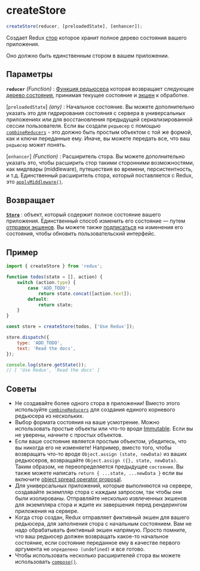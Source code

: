 # createStore

```js
createStore(reducer, [preloadedState], [enhancer]);
```

Создает Redux [стор](Store.md) которое хранит полное дерево состояния вашего приложения.

Оно должно быть единственным стором в вашем приложении.

## Параметры

**`reducer`** _(Function)_
: [Функция редьюсера](../Glossary.md#reducer) которая возвращает следующее [дерево состояния](../Glossary.md#state), принимая текущее состояние и [экшен](../Glossary.md#action) к обработке.

[`preloadedState`] _(any)_
: Начальное состояние. Вы можете дополнительно указать это для гидрирования состояния с сервера в универсальных приложениях или для восстановления предыдущей сериализированной сессии пользователя. Если вы создали `редьюсер` с помощью [`combineReducers`](combineReducers.md) - это должно быть простым объектом с той же формой, как и ключи переданные ему. Иначе, вы можете передать все, что ваш `редьюсер` может понять.

[`enhancer`] _(Function)_
: Расширитель стора. Вы можете дополнительно указать это, чтобы расширить стор такими сторонними возможностями, как мидлвары (middleware), путешествия во времени, персистентность, и т.д. Единственный расширитель стора, который поставляется с Redux, это [`applyMiddleware()`](applyMiddleware.md).

## Возвращает

**[`Store`](Store.md)**
: объект, который содержит полное состояние вашего приложения. Единственный способ изменить его состояние — путем [отправки экшенов](Store.md#dispatch). Вы можете также [подписаться](Store.md#subscribe) на изменения его состояния, чтобы обновить пользовательский интерфейс.

## Пример

```js
import { createStore } from 'redux';

function todos(state = [], action) {
    switch (action.type) {
        case 'ADD_TODO':
            return state.concat([action.text]);
        default:
            return state;
    }
}

const store = createStore(todos, ['Use Redux']);

store.dispatch({
    type: 'ADD_TODO',
    text: 'Read the docs',
});

console.log(store.getState());
// [ 'Use Redux', 'Read the docs' ]
```

## Советы

-   Не создавайте более одного стора в приложении! Вместо этого используйте [`combineReducers`](combineReducers.md) для создания единого корневого редьюсера из нескольких.
-   Выбор формата состояния на ваше усмотрение. Можно использовать простые объекты или что-то вроде [Immutable](https://immutable-js.github.io/immutable-js/). Если вы не уверены, начните с простых объектов.
-   Если ваше состояние является простым объектом, убедитесь, что вы никогда его не изменяете! Например, вместо того, чтобы возвращать что-то вроде `Object.assign (state, newData)` из ваших редьюсеров, возвращайте `Object.assign ({}, state, newData)`. Таким образом, не переопределяется предыдущее `состояние`. Вы также можете написать `return { ...state, ...newData }` если вы включите [object spread operator proposal](../recipes/UsingObjectSpreadOperator.md).
-   Для универсальных приложений, которые выполняются на сервере, создавайте экземпляр стора с каждым запросом, так чтобы они были изолированы. Отправляйте несколько извлеченных экшенов для экземпляра стора и ждите их завершения перед рендерингом приложения на сервере.
-   Когда стор создан, Redux отправляет фиктивный экшен для вашего редьюсера, для заполнения стора с начальным состоянием. Вам не надо обрабатывать фиктивный экшен напрямую. Просто помните, что ваш редьюсер должен возвращать какое-то начальное состояние, если состояние переданное ему в качестве первого аргумента не `определено (undefined)` и все готово.
-   Чтобы использовать несколько расширителей стора вы можете использовать [`compose()`](compose.md).
